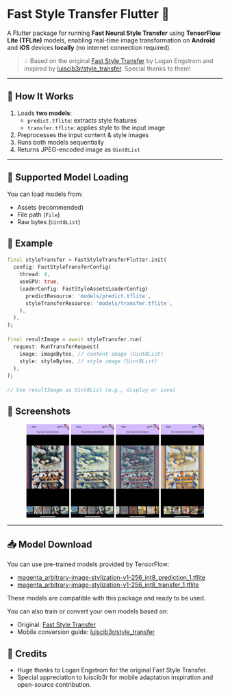 # Fast Style Transfer Flutter 🎨

A Flutter package for running **Fast Neural Style Transfer** using **TensorFlow Lite (TFLite)** models, enabling real-time image transformation on **Android** and **iOS** devices **locally** (no internet connection required).

> 💡 Based on the original [Fast Style Transfer](https://github.com/lengstrom/fast-style-transfer) by Logan Engstrom and inspired by [luiscib3r/style_transfer](https://github.com/luiscib3r/style_transfer). Special thanks to them!

---

## 🧠 How It Works

1. Loads **two models**:
    - `predict.tflite`: extracts style features
    - `transfer.tflite`: applies style to the input image
2. Preprocesses the input content & style images
3. Runs both models sequentially
4. Returns JPEG-encoded image as `Uint8List`

---

## 📂 Supported Model Loading

You can load models from:

- Assets (recommended)
- File path (`File`)
- Raw bytes (`Uint8List`)


## 📸 Example

```dart
final styleTransfer = FastStyleTransferFlutter.init(
  config: FastStyleTransferConfig(
    thread: 4,
    useGPU: true,
    loaderConfig: FastStyleAssetsLoaderConfig(
      predictResource: 'models/predict.tflite',
      styleTransferResource: 'models/transfer.tflite',
    ),
  ),
);

final resultImage = await styleTransfer.run(
  request: RunTransferRequest(
    image: imageBytes, // content image (Uint8List)
    style: styleBytes, // style image (Uint8List)
  ),
);

// Use resultImage as Uint8List (e.g., display or save)
```

## 📸 Screenshots

<p align="center">
  <img src="screenshot/result0.jpg" width="20%" alt="Screen 1"/>
  <img src="screenshot/result1.jpg" width="20%" alt="Screen 2"/>
  <img src="screenshot/result2.jpg" width="20%" alt="Screen 3"/>
  <img src="screenshot/result3.jpg" width="20%" alt="Screen 3"/>
</p>

---

## 📥 Model Download

You can use pre-trained models provided by TensorFlow:

- [magenta_arbitrary-image-stylization-v1-256_int8_prediction_1.tflite](https://storage.googleapis.com/download.tensorflow.org/models/tflite/task_library/style_transfer/android/magenta_arbitrary-image-stylization-v1-256_int8_prediction_1.tflite)
- [magenta_arbitrary-image-stylization-v1-256_int8_transfer_1.tflite](https://storage.googleapis.com/download.tensorflow.org/models/tflite/task_library/style_transfer/android/magenta_arbitrary-image-stylization-v1-256_int8_transfer_1.tflite)

These models are compatible with this package and ready to be used.

You can also train or convert your own models based on:

- Original: [Fast Style Transfer](https://github.com/lengstrom/fast-style-transfer)
- Mobile conversion guide: [luiscib3r/style_transfer](https://github.com/luiscib3r/style_transfer)

## 🙏 Credits
- Huge thanks to Logan Engstrom for the original Fast Style Transfer.
- Special appreciation to luiscib3r for mobile adaptation inspiration and open-source contribution.
